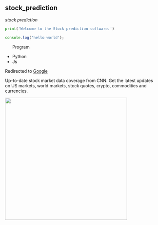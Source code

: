 ## stock_prediction
*stock prediction*
```python
print('Welcome to the Stock prediction software.')

```

```javascript
console.log('hello world');
```

<ul>
  <p>Program</p>
  <li>Python</li>
  <li>Js</li>
</ul>

Redirected to [Google](https://www.google.com)

<div position="relative">
  <p float="left">
    Up-to-date stock market data coverage from CNN. Get the latest updates on US markets, world markets, stock quotes, crypto, commodities and currencies.  
  </p>
<img src="https://github.com/Sagar746/stock_prediction/assets/51308206/29aaa459-dacf-4f26-a65a-9a88ade53f8a" data-canonical-src="https://gyazo.com/eb5c5741b6a9a16c692170a41a49c858.png" width="400" height="400" float="right" />
</div>
